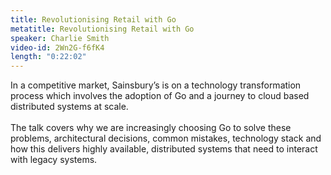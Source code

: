 ```yaml
---
title: Revolutionising Retail with Go
metatitle: Revolutionising Retail with Go
speaker: Charlie Smith
video-id: 2Wn2G-f6fK4
length: "0:22:02"
---
```

In a competitive market, Sainsbury’s is on a technology transformation process which involves the adoption of Go and a journey to cloud based distributed systems at scale.<br><br>
The talk covers why we are increasingly choosing Go to solve these problems, architectural decisions, common mistakes, technology stack and how this delivers highly available, distributed systems that need to interact with legacy systems.